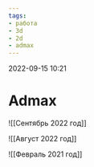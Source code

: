```yaml
---
tags:
- работа
- 3d
- 2d
- admax
---
```


2022-09-15
10:21

# Admax

![[Сентябрь 2022 год]]

![[Август 2022 год]]

![[Февраль 2021 год]]